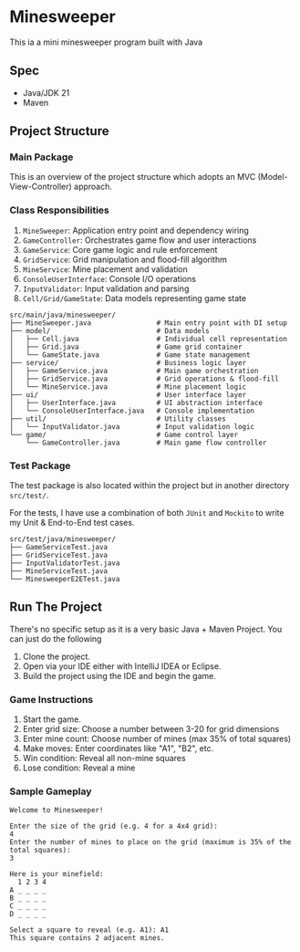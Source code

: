 # Minesweeper

This ia a mini minesweeper program built with Java

## Spec

- Java/JDK 21
- Maven

## Project Structure

### Main Package

This is an overview of the project structure which adopts an MVC (Model-View-Controller) approach.

### Class Responsibilities

1. `MineSweeper`: Application entry point and dependency wiring
2. `GameController`: Orchestrates game flow and user interactions
3. `GameService`: Core game logic and rule enforcement
4. `GridService`: Grid manipulation and flood-fill algorithm
5. `MineService`: Mine placement and validation
6. `ConsoleUserInterface`: Console I/O operations
7. `InputValidator`: Input validation and parsing
8. `Cell/Grid/GameState`: Data models representing game state

```
src/main/java/minesweeper/
├── MineSweeper.java                # Main entry point with DI setup
├── model/                          # Data models
│   ├── Cell.java                   # Individual cell representation
│   ├── Grid.java                   # Game grid container
│   └── GameState.java              # Game state management
├── service/                        # Business logic layer
│   ├── GameService.java            # Main game orchestration
│   ├── GridService.java            # Grid operations & flood-fill
│   └── MineService.java            # Mine placement logic
├── ui/                             # User interface layer
│   ├── UserInterface.java          # UI abstraction interface
│   └── ConsoleUserInterface.java   # Console implementation
├── util/                           # Utility classes
│   └── InputValidator.java         # Input validation logic
└── game/                           # Game control layer
    └── GameController.java         # Main game flow controller
```

###

### Test Package

The test package is also located within the project but in another directory `src/test/`.

For the tests, I have use a combination of both `JUnit` and `Mockito` to write my Unit & End-to-End test cases.

```
src/test/java/minesweeper/
├── GameServiceTest.java
├── GridServiceTest.java
├── InputValidatorTest.java
├── MineServiceTest.java
└── MinesweeperE2ETest.java
```

## Run The Project

There's no specific setup as it is a very basic Java + Maven Project. You can just do the following

1. Clone the project.
2. Open via your IDE either with IntelliJ IDEA or Eclipse.
3. Build the project using the IDE and begin the game.

### Game Instructions

1. Start the game.
2. Enter grid size: Choose a number between 3-20 for grid dimensions
3. Enter mine count: Choose number of mines (max 35% of total squares)
4. Make moves: Enter coordinates like "A1", "B2", etc.
5. Win condition: Reveal all non-mine squares
6. Lose condition: Reveal a mine

### Sample Gameplay

```
Welcome to Minesweeper!

Enter the size of the grid (e.g. 4 for a 4x4 grid): 
4
Enter the number of mines to place on the grid (maximum is 35% of the total squares): 
3

Here is your minefield:
  1 2 3 4
A _ _ _ _
B _ _ _ _
C _ _ _ _
D _ _ _ _

Select a square to reveal (e.g. A1): A1
This square contains 2 adjacent mines.
```


